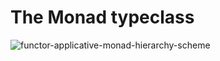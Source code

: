 
<a name="functor-applicative-moand-hierarchy-scheme"></a>
# The Monad typeclass
![functor-applicative-monad-hierarchy-scheme](/Monadic-Monograph/res/functor-applicative-monad-hierarchy.svg) 